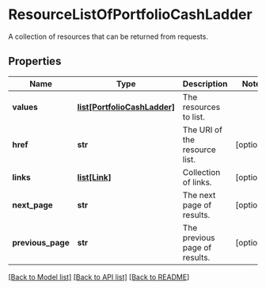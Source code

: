 # ResourceListOfPortfolioCashLadder

A collection of resources that can be returned from requests.

## Properties
Name | Type | Description | Notes
------------ | ------------- | ------------- | -------------
**values** | [**list[PortfolioCashLadder]**](PortfolioCashLadder.md) | The resources to list. | 
**href** | **str** | The URI of the resource list. | [optional] 
**links** | [**list[Link]**](Link.md) | Collection of links. | [optional] 
**next_page** | **str** | The next page of results. | [optional] 
**previous_page** | **str** | The previous page of results. | [optional] 

[[Back to Model list]](../README.md#documentation-for-models) [[Back to API list]](../README.md#documentation-for-api-endpoints) [[Back to README]](../README.md)


